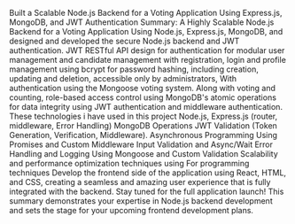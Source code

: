 Built a Scalable Node.js Backend for a Voting Application Using Express.js, MongoDB, and JWT Authentication
Summary: A Highly Scalable Node.js Backend for a Voting Application Using Node.js, Express.js, MongoDB, and designed and developed the secure Node.js backend and JWT authentication. JWT RESTful API design for authentication for modular user management and candidate management with registration, login and profile management using bcrypt for password hashing, including creation, updating and deletion, accessible only by administrators, With authentication using the Mongoose voting system. Along with voting and counting, role-based access control using MongoDB's atomic operations for data integrity using JWT authentication and middleware authentication. These technologies i have used in this project Node.js, Express.js (router, middleware, Error Handling) MongoDB Operations JWT Validation (Token Generation, Verification, Middleware).
	Asynchronous Programming Using Promises and Custom Middleware Input Validation and Async/Wait Error Handling and Logging Using Mongoose and Custom Validation Scalability and performance optimization techniques using For programming techniques Develop the frontend side of the application using React, HTML, and CSS, creating a seamless and amazing user experience that is fully integrated with the backend. Stay tuned for the full application launch! This summary demonstrates your expertise in Node.js backend development and sets the stage for your upcoming frontend development plans.

